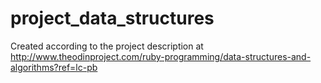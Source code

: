 # project_data_structures
Created according to the project description at http://www.theodinproject.com/ruby-programming/data-structures-and-algorithms?ref=lc-pb
